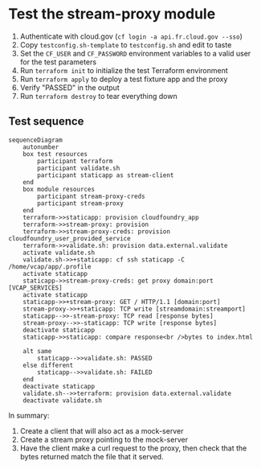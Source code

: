 # Test the stream-proxy module
1. Authenticate with cloud.gov (`cf login -a api.fr.cloud.gov --sso`)
2. Copy `testconfig.sh-template` to `testconfig.sh` and edit to taste
3. Set the `CF_USER` and `CF_PASSWORD` environment variables to a valid user for the test parameters
4. Run `terraform init` to initialize the test Terraform environment
5. Run `terraform apply` to deploy a test fixture app and the proxy
6. Verify "PASSED" in the output
7. Run `terraform destroy` to tear everything down

## Test sequence

```mermaid
sequenceDiagram
    autonumber
    box test resources
        participant terraform
        participant validate.sh
        participant staticapp as stream-client
    end
    box module resources
        participant stream-proxy-creds
        participant stream-proxy
    end
    terraform->>staticapp: provision cloudfoundry_app
    terraform->>stream-proxy: provision 
    terraform->>stream-proxy-creds: provision cloudfoundry_user_provided_service
    terraform->>validate.sh: provision data.external.validate
    activate validate.sh
    validate.sh->>+staticapp: cf ssh staticapp -C /home/vcap/app/.profile
    activate staticapp
    staticapp->>stream-proxy-creds: get proxy domain:port [VCAP_SERVICES]
    activate staticapp
    staticapp->>+stream-proxy: GET / HTTP/1.1 [domain:port]
    stream-proxy->>+staticapp: TCP write [streamdomain:streamport]
    staticapp-->>-stream-proxy: TCP read [response bytes]
    stream-proxy-->>-staticapp: TCP write [response bytes]
    deactivate staticapp
    staticapp->>staticapp: compare response<br />bytes to index.html

    alt same
        staticapp-->>validate.sh: PASSED
    else different
        staticapp-->>validate.sh: FAILED
    end
    deactivate staticapp
    validate.sh-->>terraform: provision data.external.validate
    deactivate validate.sh
```

In summary:

1. Create a client that will also act as a mock-server
2. Create a stream proxy pointing to the mock-server
3. Have the client make a curl request to the proxy, then check that the bytes returned match the file that it served.